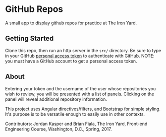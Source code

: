 
# GitHub Repos

A small app to display github repos for practice at The Iron Yard.

## Getting Started

Clone this repo, then run an http server in the `src/` directory. Be sure to type in your GitHub [personal access token](https://github.com/settings/tokens) to authenticate with GitHub.
  NOTE: you must have a GitHub account to get a personal access token.

  ## About
  Entering your token and the username of the user whose repositories you wish to review, you will be presented with a list of panels. Clicking on the panel will reveal additional repository information.

  This project uses Angular directives/filters, and Bootstrap for simple styling. It's purpose is to be versatile enough to easily use in other contexts. 

Contributors: Jordan Kasper and Brian Fiala, The Iron Yard, Front-end Engineering Course, Washington, D.C., Spring, 2017.
